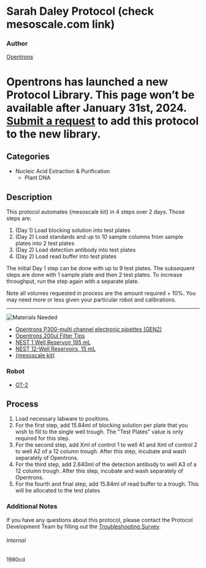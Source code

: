 # Sarah Daley Protocol (check mesoscale.com link)

### Author
[Opentrons](https://opentrons.com/)


# Opentrons has launched a new Protocol Library. This page won’t be available after January 31st, 2024. [Submit a request](https://docs.google.com/forms/d/e/1FAIpQLSdYYp9QCKow4nn0KlCVsMS3HX0eJ0N9O7-erajKvcpT0lWbSg/viewform) to add this protocol to the new library.

## Categories
* Nucleic Acid Extraction & Purification
	* Plant DNA

## Description
This protocol automates {mesoscale kit} in 4 steps over 2 days. Those steps are:

1. (Day 1) Load blocking solution into test plates
2. (Day 2) Load standards and up to 10 sample columns from sample plates into 2 test plates
3. (Day 2) Load detection antibody into test plates
4. (Day 2) Load read buffer into test plates

The initial Day 1 step can be done with up to 9 test plates. The subsequent steps are done with 1 sample plate and then 2 test plates. To increase throughput, run the step again with a separate plate. 

Note all volumes requested in process are the amount required + 10%. You may need more or less given your particular robot and calibrations.

---
![Materials Needed](https://s3.amazonaws.com/opentrons-protocol-library-website/custom-README-images/001-General+Headings/materials.png)

* [Opentrons P300-multi channel electronic pipettes (GEN2)](https://shop.opentrons.com/collections/ot-2-robot/products/8-channel-electronic-pipette?variant=5984202489885)
* [Opentrons 200ul Filter Tips](https://shop.opentrons.com/collections/opentrons-tips/products/opentrons-200ul-filter-tips)
* [NEST 1 Well Reservoir 195 mL](http://www.cell-nest.com/page94?_l=en&product_id=102)
* [NEST 12-Well Reservoirs, 15 mL](https://shop.opentrons.com/collections/verified-labware/products/nest-12-well-reservoir-15-ml)
* [{mesoscale kit{](https://example.com)

### Robot
* [OT-2](https://opentrons.com/ot-2)

## Process
1. Load necessary labware to positions.
2. For the first step, add 15.84ml of blocking solution per plate that you wish to fill to the single well trough. The "Test Plates" value is only required for this step.  
3. For the second step, add Xml of control 1 to well A1 and Xml of control 2 to well A2 of a 12 column trough. After this step, incubate and wash separately of Opentrons.
4. For the third step, add 2.640ml of the detection antibody to well A3 of a 12 column trough. After this step, incubate and wash separately of Opentrons.
5. For the fourth and final step, add 15.84ml of read buffer to a trough. This will be allocated to the test plates 

### Additional Notes
If you have any questions about this protocol, please contact the Protocol Development Team by filling out the [Troubleshooting Survey](https://protocol-troubleshooting.paperform.co/).

###### Internal
1980cd
